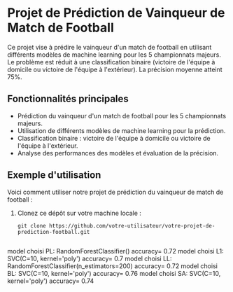# Projet de Prédiction de Vainqueur de Match de Football

Ce projet vise à prédire le vainqueur d'un match de football en utilisant différents modèles de machine learning pour les 5 championnats majeurs. Le problème est réduit à une classification binaire (victoire de l'équipe à domicile ou victoire de l'équipe à l'extérieur). La précision moyenne atteint 75%.

## Fonctionnalités principales

- Prédiction du vainqueur d'un match de football pour les 5 championnats majeurs.
- Utilisation de différents modèles de machine learning pour la prédiction.
- Classification binaire : victoire de l'équipe à domicile ou victoire de l'équipe à l'extérieur.
- Analyse des performances des modèles et évaluation de la précision.

## Exemple d'utilisation

Voici comment utiliser notre projet de prédiction du vainqueur de match de football :

1. Clonez ce dépôt sur votre machine locale :
   ```shell
   git clone https://github.com/votre-utilisateur/votre-projet-de-prediction-football.git


model choisi PL: RandomForestClassifier()  accuracy= 0.72
model choisi L1: SVC(C=10, kernel='poly')  accuracy= 0.7
model choisi LL: RandomForestClassifier(n_estimators=200)  accuracy= 0.72
model choisi BL: SVC(C=10, kernel='poly')  accuracy= 0.76
model choisi SA: SVC(C=10, kernel='poly')  accuracy= 0.74
